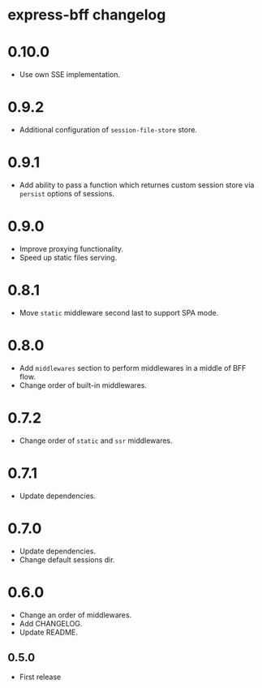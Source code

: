 # express-bff changelog

# 0.10.0
* Use own SSE implementation.

# 0.9.2
* Additional configuration of `session-file-store` store.

# 0.9.1
* Add ability to pass a function which returnes custom session store via `persist` options of sessions.

# 0.9.0
* Improve proxying functionality.
* Speed up static files serving.

# 0.8.1
* Move `static` middleware second last to support SPA mode.

# 0.8.0
* Add `middlewares` section to perform middlewares in a middle of BFF flow.
* Change order of built-in middlewares.

# 0.7.2
* Change order of `static` and `ssr` middlewares.

# 0.7.1
* Update dependencies.

# 0.7.0
* Update dependencies.
* Change default sessions dir.

# 0.6.0

* Change an order of middlewares.
* Add CHANGELOG.
* Update README.

## 0.5.0

* First release
